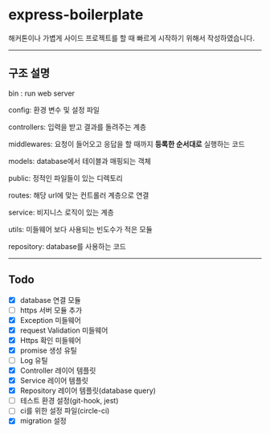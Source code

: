 # express-boilerplate


해커톤이나 가볍게 사이드 프로젝트를 할 때 빠르게 시작하기 위해서 작성하였습니다.

---

## 구조 설명


bin : run web server

config: 환경 변수 및 설정 파일

controllers: 입력을 받고 결과를 돌려주는 계층

middlewares: 요청이 들어오고 응답을 할 때까지 **등록한 순서대로** 실행하는 코드

models: database에서 테이블과 매핑되는 객체

public: 정적인 파일들이 있는 디렉토리

routes: 해당 url에 맞는 컨트롤러 계층으로 연결

service: 비지니스 로직이 있는 계층

utils: 미들웨어 보다 사용되는 빈도수가 적은 모듈

repository: database를 사용하는 코드

---

## Todo
- [x] database 연결 모듈
- [ ] https 서버 모듈 추가
- [x] Exception 미들웨어
- [x] request Validation 미들웨어
- [x] Https 확인 미들웨어
- [x] promise 생성 유틸
- [ ] Log 유틸
- [x] Controller 레이어 템플릿
- [x] Service 레이어 템플릿
- [x] Repository 레이어 템플릿(database query)
- [ ] 테스트 환경 설정(git-hook, jest)
- [ ] ci를 위한 설정 파일(circle-ci)
- [x] migration 설정
